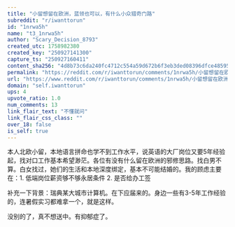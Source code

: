 ```yaml
---
title: "小留想留在欧洲，蓝领也可以，有什么小众猎奇门路"
subreddit: "r/iwanttorun"
id: "1nrwa5h"
name: "t3_1nrwa5h"
author: "Scary_Decision_8793"
created_utc: 1758982380
created_key: "250927141300"
capture_ts: "250927160411"
content_sha256: "4d8b73c6da240fc4712c554a59d672b6f3eb3ded08396dfce4859518837734ed"
permalink: "https://reddit.com/r/iwanttorun/comments/1nrwa5h/小留想留在欧洲蓝领也可以有什么小众猎奇门路/"
url: "https://www.reddit.com/r/iwanttorun/comments/1nrwa5h/小留想留在欧洲蓝领也可以有什么小众猎奇门路/"
domain: "self.iwanttorun"
ups: 4
upvote_ratio: 1.0
num_comments: 13
link_flair_text: "不懂就问"
link_flair_css_class: ""
over_18: false
is_self: true
---
```


本人北欧小留，本地语言拼命也学不到工作水平，说英语的大厂岗位又要5年经验起，找对口工作基本希望渺茫。各位有没有什么留在欧洲的邪修思路。找白男不算。白女找过，她们的生活和本地深度绑定，基本不可能结婚的。我的顾虑主要在：1.
低端岗位薪资够不够永居条件 2. 是否给办工签

补充一下背景：瑞典某大城市计算机。在下应届来的。身边一些有3-5年工作经验的，连暑假实习都难拿一个，就是这样。

没别的了，真不想送中。有抑郁症了。
